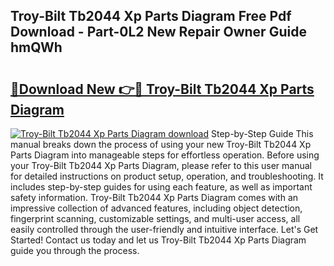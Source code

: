 ## Troy-Bilt Tb2044 Xp Parts Diagram Free Pdf Download - Part-0L2 New Repair Owner Guide hmQWh

# <h2><a href="http://dfmf6b.blite.top/?on=Troy-Bilt+Tb2044+Xp+Parts+Diagram">🔗Download New 👉🔴 Troy-Bilt Tb2044 Xp Parts Diagram</a></h2>

[![Troy-Bilt Tb2044 Xp Parts Diagram download](https://i.imgur.com/lujVjoI.png)](http://dfmf6b.blite.top/?on=Troy-Bilt+Tb2044+Xp+Parts+Diagram)
Step-by-Step Guide This manual breaks down the process of using your new Troy-Bilt Tb2044 Xp Parts Diagram into manageable steps for effortless operation. Before using your Troy-Bilt Tb2044 Xp Parts Diagram, please refer to this user manual for detailed instructions on product setup, operation, and troubleshooting. It includes step-by-step guides for using each feature, as well as important safety information. Troy-Bilt Tb2044 Xp Parts Diagram comes with an impressive collection of advanced features, including object detection, fingerprint scanning, customizable settings, and multi-user access, all easily controlled through the user-friendly and intuitive interface. Let's Get Started! Contact us today and let us Troy-Bilt Tb2044 Xp Parts Diagram guide you through the process.
